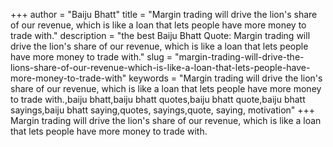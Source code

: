 +++
author = "Baiju Bhatt"
title = "Margin trading will drive the lion's share of our revenue, which is like a loan that lets people have more money to trade with."
description = "the best Baiju Bhatt Quote: Margin trading will drive the lion's share of our revenue, which is like a loan that lets people have more money to trade with."
slug = "margin-trading-will-drive-the-lions-share-of-our-revenue-which-is-like-a-loan-that-lets-people-have-more-money-to-trade-with"
keywords = "Margin trading will drive the lion's share of our revenue, which is like a loan that lets people have more money to trade with.,baiju bhatt,baiju bhatt quotes,baiju bhatt quote,baiju bhatt sayings,baiju bhatt saying,quotes, sayings,quote, saying, motivation"
+++
Margin trading will drive the lion's share of our revenue, which is like a loan that lets people have more money to trade with.
